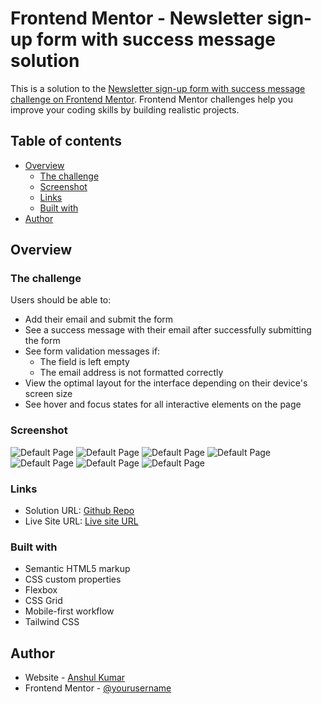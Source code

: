 # Frontend Mentor - Newsletter sign-up form with success message solution

This is a solution to the [Newsletter sign-up form with success message challenge on Frontend Mentor](https://www.frontendmentor.io/challenges/newsletter-signup-form-with-success-message-3FC1AZbNrv). Frontend Mentor challenges help you improve your coding skills by building realistic projects. 

## Table of contents

- [Overview](#overview)
  - [The challenge](#the-challenge)
  - [Screenshot](#screenshot)
  - [Links](#links)
  - [Built with](#built-with)
- [Author](#author)



## Overview

### The challenge

Users should be able to:

- Add their email and submit the form
- See a success message with their email after successfully submitting the form
- See form validation messages if:
  - The field is left empty
  - The email address is not formatted correctly
- View the optimal layout for the interface depending on their device's screen size
- See hover and focus states for all interactive elements on the page

### Screenshot

![Default Page](./output-ss/default-state.png)
![Default Page](./output-ss/invalid-email.png)
![Default Page](./output-ss/button-hover-state.png)
![Default Page](./output-ss/Confirmation.png)
![Default Page](./output-ss/default-mobile-state.png)
![Default Page](./output-ss/invalid-email-mobile.png)
![Default Page](./output-ss/confirmation-mobile.png)


### Links

- Solution URL: [Github Repo](https://github.com/hianshul07/responsive-subscription-page)
- Live Site URL: [Live site URL](https://hianshul07.github.io/responsive-subscription-page/)


### Built with

- Semantic HTML5 markup
- CSS custom properties
- Flexbox
- CSS Grid
- Mobile-first workflow
- Tailwind CSS



## Author

- Website - [Anshul Kumar](https://github.com/hianshul07)
- Frontend Mentor - [@yourusername](https://www.frontendmentor.io/profile/hianshul07)


